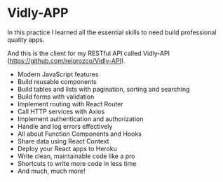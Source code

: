 # Vidly-APP

In this practice I learned all the essential skills to need build professional quality apps.

And this is the client for my RESTful API called Vidly-API (https://github.com/reiorozco/Vidly-API).

-  Modern JavaScript features
-  Build reusable components
-  Build tables and lists with pagination, sorting and searching
-  Build forms with validation
-  Implement routing with React Router
-  Call HTTP services with Axios
-  Implement authentication and authorization
-  Handle and log errors effectively
-  All about Function Components and Hooks
-  Share data using React Context
-  Deploy your React apps to Heroku
-  Write clean, maintainable code like a pro
-  Shortcuts to write more code in less time
-  And much, much more!
